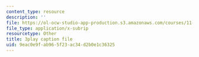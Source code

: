 ```yaml
---
content_type: resource
description: ''
file: https://ol-ocw-studio-app-production.s3.amazonaws.com/courses/11-382-water-diplomacy-spring-2021/9eac0e9fab965f23ac34d2b0e1c36325_KmoodT_3XPQ.vtt
file_type: application/x-subrip
resourcetype: Other
title: 3play caption file
uid: 9eac0e9f-ab96-5f23-ac34-d2b0e1c36325
---
```

